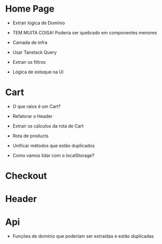 # Home Page

- Extrair lógica de Domínio

- TEM MUITA COISA! Poderia ser quebrado em componentes menores

- Camada de infra

- Usar Tanstack Query

- Extrair os filtros

- Lógica de estoque na UI

# Cart

- O que raios é um Cart?

- Refatorar o Header

- Extrair os cálculos da rota de Cart

- Rota de products

- Unificar métodos que estão duplicados

- Como vamos lidar com o localStorage?

# Checkout

# Header

# Api

- Funções de domínio que poderiam ser extraídas e estão duplicadas
